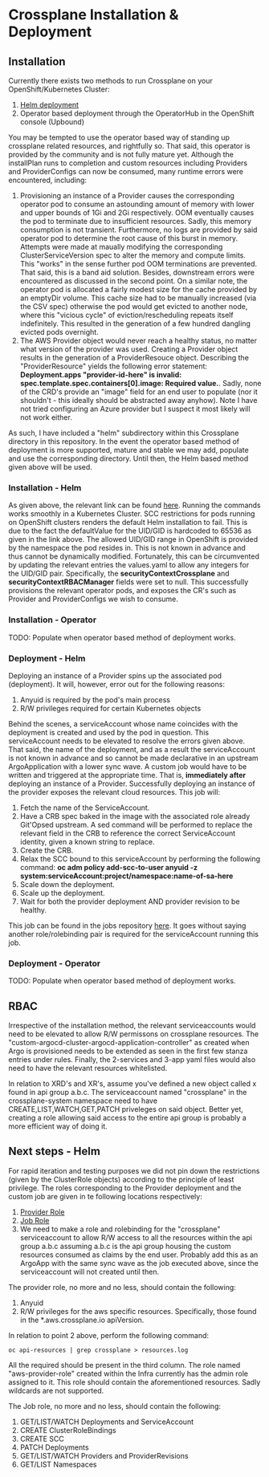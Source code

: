 # Crossplane Installation & Deployment

## Installation

Currently there exists two methods to run Crossplane on your OpenShift/Kubernetes Cluster:

1) [Helm deployment](https://artifacthub.io/packages/helm/crossplane/crossplane)
2) Operator based deployment through the OperatorHub in the OpenShift console (Upbound)

You may be tempted to use the operator based way of standing up crossplane related resources, and rightfully so. That said, this operator is provided by the community and is not fully mature yet. Although the installPlan runs to completion and custom resources including Providers and ProviderConfigs can now be consumed, many runtime errors were encountered, including: 

1) Provisioning an instance of a Provider causes the corresponding operator pod to consume an astounding amount of memory with lower and upper bounds of 1Gi and 2Gi respectively. OOM eventually causes the pod to terminate due to insufficient resources. Sadly, this memory consumption is not transient. Furthermore, no logs are provided by said operator pod to determine the root cause of this burst in memory. Attempts were made at maually modifying the corresponding ClusterServiceVersion spec to alter the memory and compute limits. This "works" in the sense further pod OOM terminations are prevented. That said, this is a band aid solution. Besides, downstream errors were encountered as discussed in the second point. On a similar note, the operator pod is allocated a fairly modest size for the cache provided by an emptyDir volume. This cache size had to be manually increased (via the CSV spec) otherwise the pod would get evicted to another node, where this "vicious cycle" of eviction/rescheduling repeats itself indefinitely. This resulted in the generation of a few hundred dangling evicted pods overnight.
2) The AWS Provider object would never reach a healthy status, no matter what version of the provider was used. Creating a Provider object results in the generation of a ProviderResouce object. Describing the "ProviderResource" yields the following error statement: **Deployment.apps "provider-id-here" is invalid: spec.template.spec.containers[0].image: Required value.**. Sadly, none of the CRD's provide an "image" field for an end user to populate (nor it shouldn't - this ideally should be abstracted away anyhow). Note I have not tried configuring an Azure provider but I suspect it most likely will not work either.

As such, I have included a "helm" subdirectory within this Crossplane directory in this repository. In the event the operator based method of deployment is more supported, mature and stable we may add, populate and use the corresponding directory. Until then, the Helm based method given above will be used.


### Installation - Helm

As given above, the relevant link can be found [here](https://artifacthub.io/packages/helm/crossplane/crossplane). Running the commands works smoothly in a Kubernetes Cluster. SCC restrictions for pods running on OpenShift clusters renders the default Helm installation to fail. This is due to the fact the defaultValue for the UID/GID is hardcoded to 65536 as given in the link above. The allowed UID/GID range in OpenShift is provided by the namespace the pod resides in. This is not known in advance and thus cannot be dynamically modified. Fortunately, this can be circumvented by updating the relevant entries the values.yaml to allow any integers for the UID/GID pair. Specifically, the **securityContextCrossplane** and **securityContextRBACManager** fields were set to null. This successfully provisions  the relevant operator pods, and exposes the CR's such as Provider and ProviderConfigs we wish to consume.


### Installation - Operator

TODO: Populate when operator based method of deployment works.


### Deployment - Helm

Deploying an instance of a Provider spins up the associated pod (deployment). It will, however, error out for the following reasons:

1) Anyuid is required by the pod's main process
2) R/W privileges required for certain Kubernetes objects

Behind the scenes, a serviceAccount whose name coincides with the deployment is created and used by the pod in question. This serviceAccount needs to be elevated to resolve the errors given above. That said, the name of the deployment, and as a result the serviceAccount is not known in advance and so cannot be made declarative in an upstream ArgoApplication with a lower sync wave. A custom job would have to be written and triggered at the appropriate time. That is, **immediately after** deploying an instance of a Provider. Successfully deploying an instance of the provider exposes the relevant cloud resources. This job will:

1) Fetch the name of the ServiceAccount.
2) Have a CRB spec baked in the image with the associated role already Git'Opsed upstream. A sed command will be performed to replace the relevant field in the CRB to reference the correct ServiceAccount identity, given a known string to replace.
3) Create the CRB.
4) Relax the SCC bound to this serviceAccount by performing the following command: **oc adm policy add-scc-to-user anyuid -z system:serviceAccount:project/namespace:name-of-sa-here**
5) Scale down the deployment.
6) Scale up the deployment.
7) Wait for both the provider deployment AND provider revision to be healthy.

This job can be found in the jobs repository [here](https://github.com/ce-apac-project-idp/configuration-jobs). It goes without saying another role/rolebinding pair is required for the serviceAccount running this job.

### Deployment - Operator

TODO: Populate when operator based method of deployment works.

## RBAC

Irrespective of the installation method, the relevant serviceaccounts would need to be elevated to allow R/W permissons on crossplane resources. The "custom-argocd-cluster-argocd-application-controller" as created when Argo is provisioned needs to be extended as seen in the first few stanza entries under rules. Finally, the 2-services and 3-app yaml files would also need to have the relevant resources whitelisted.  

In relation to XRD's and XR's, assume you've defined a new object called x found in api group a.b.c. The serviceaccount named "crossplane" in the crossplane-system namespace need to have CREATE,LIST,WATCH,GET,PATCH priveleges on said object. Better yet, creating a role allowing said access to the entire api group is probably a more efficient way of doing it.
## Next steps - Helm

For rapid iteration and testing purposes we did not pin down the restrictions (given by the ClusterRole objects) according to the principle of least privilege. The roles corresponding to the Provider deployment and the custom job are given in te following locations respectively:

1) [Provider Role](https://github.com/ce-apac-project-idp/otp-gitops-infra/blob/main/rbac/crossplane/providers/aws/clusterrole.yaml)
2) [Job Role](https://github.com/ce-apac-project-idp/otp-gitops-infra/blob/main/rbac/crossplane/providers/aws/job/role.yaml)
3) We need to make a role and rolebinding for the "crossplane" serviceaccount to allow R/W access to all the resources within the api group a.b.c assuming a.b.c is the api group housing the custom resources consumed as claims by the end user. Probably add this as an ArgoApp with the same sync wave as the job executed above, since the serviceaccount will not created until then.

The provider role, no more and no less, should contain the following:

1) Anyuid
2) R/W privileges for the aws specific resources. Specifically, those found in the *.aws.crossplane.io apiVersion.

In relation to point 2 above, perform the following command: 

```
oc api-resources | grep crossplane > resources.log
```

All the required should be present in the third column. The role named "aws-provider-role" created within the Infra currently has the admin role assigned to it. This role should contain the aforementioned resources. Sadly wildcards are not supported.

The Job role, no more and no less, should contain the following:

1) GET/LIST/WATCH Deployments and ServiceAccount
2) CREATE ClusterRoleBindings
3) CREATE SCC
4) PATCH Deployments
5) GET/LIST/WATCH Providers and ProviderRevisions
6) GET/LIST Namespaces